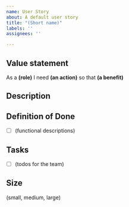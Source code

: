```yaml
---
name: User Story
about: A default user story
title: "(Short name)"
labels: ''
assignees: ''

---
```


## Value statement
As a **(role)** 
I need **(an action)** 
so that **(a benefit)** 

## Description 

## Definition of Done
- [ ] (functional descriptions)

## Tasks
- [ ] (todos for the team)

## Size
(small, medium, large)

